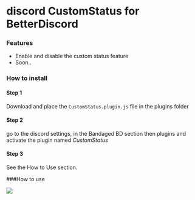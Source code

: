 # discord CustomStatus for BetterDiscord
### Features

- Enable and disable the custom status feature
- Soon..

### How to install
#### Step 1
Download and place the `CustomStatus.plugin.js` file in the plugins folder
#### Step 2
go to the discord settings, in the Bandaged BD section then plugins and activate the plugin named *CustomStatus*
#### Step 3
See the How to Use section.

###How to use

![](https://imgur.com/download/gbHqwaE)
